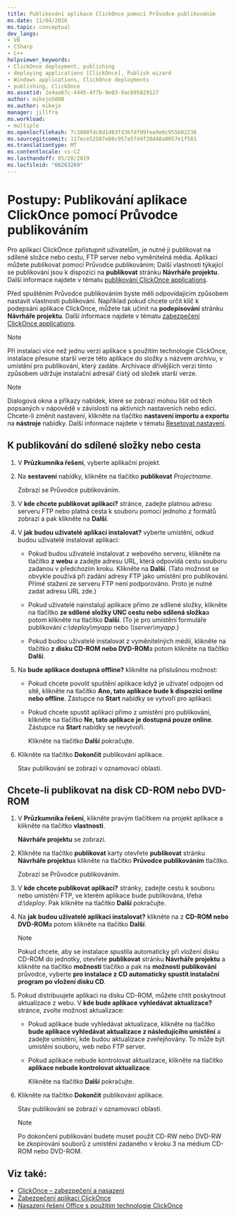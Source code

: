 ```yaml
---
title: Publikování aplikace ClickOnce pomocí Průvodce publikováním
ms.date: 11/04/2016
ms.topic: conceptual
dev_langs:
- VB
- CSharp
- C++
helpviewer_keywords:
- ClickOnce deployment, publishing
- deploying applications [ClickOnce], Publish wizard
- Windows applications, ClickOnce deployments
- publishing, ClickOnce
ms.assetid: 2e4aa67c-4445-4f7b-9e03-9acb95829127
author: mikejo5000
ms.author: mikejo
manager: jillfra
ms.workload:
- multiple
ms.openlocfilehash: 7c3880fdc8d1d83fd36fdf09fea9e0c955b02236
ms.sourcegitcommit: 117ece52507e86c957a5fd4f28d48a0057e1f581
ms.translationtype: MT
ms.contentlocale: cs-CZ
ms.lasthandoff: 05/28/2019
ms.locfileid: "66263269"
---
```

# <a name="how-to-publish-a-clickonce-application-using-the-publish-wizard"></a>Postupy: Publikování aplikace ClickOnce pomocí Průvodce publikováním
Pro aplikaci ClickOnce zpřístupnit uživatelům, je nutné ji publikovat na sdílené složce nebo cestu, FTP server nebo vyměnitelná média. Aplikaci můžete publikovat pomocí Průvodce publikováním; Další vlastnosti týkající se publikování jsou k dispozici na **publikovat** stránku **Návrháře projektu**. Další informace najdete v tématu [publikování ClickOnce applications](../deployment/publishing-clickonce-applications.md).

Před spuštěním Průvodce publikováním byste měli odpovídajícím způsobem nastavit vlastnosti publikování. Například pokud chcete určit klíč k podepsání aplikace ClickOnce, můžete tak učinit na **podepisování** stránku **Návrháře projektu**. Další informace najdete v tématu [zabezpečení ClickOnce applications](../deployment/securing-clickonce-applications.md).

> [!NOTE]
> Při instalaci více než jednu verzi aplikace s použitím technologie ClickOnce, instalace přesune starší verze této aplikace do složky s názvem *archivu*, v umístění pro publikování, který zadáte. Archivace dřívějších verzí tímto způsobem udržuje instalační adresář čistý od složek starší verze.

> [!NOTE]
> Dialogová okna a příkazy nabídek, které se zobrazí mohou lišit od těch popsaných v nápovědě v závislosti na aktivních nastaveních nebo edici. Chcete-li změnit nastavení, klikněte na tlačítko **nastavení importu a exportu** na **nástroje** nabídky. Další informace najdete v tématu [Resetovat nastavení](../ide/environment-settings.md#reset-settings).

## <a name="to-publish-to-a-file-share-or-path"></a>K publikování do sdílené složky nebo cesta

1. V **Průzkumníka řešení**, vyberte aplikační projekt.

2. Na **sestavení** nabídky, klikněte na tlačítko **publikovat** *Projectname*.

    Zobrazí se Průvodce publikováním.

3. V **kde chcete publikovat aplikaci?** stránce, zadejte platnou adresu serveru FTP nebo platná cesta k souboru pomocí jednoho z formátů zobrazí a pak klikněte na **Další**.

4. V **jak budou uživatelé aplikaci instalovat?** vyberte umístění, odkud budou uživatelé instalovat aplikaci:

   - Pokud budou uživatelé instalovat z webového serveru, klikněte na tlačítko **z webu** a zadejte adresu URL, která odpovídá cestu souboru zadanou v předchozím kroku. Klikněte na **Další**. (Tato možnost se obvykle používá při zadání adresy FTP jako umístění pro publikování. Přímé stažení ze serveru FTP není podporováno. Proto je nutné zadat adresu URL zde.)

   - Pokud uživatelé nainstalují aplikace přímo ze sdílené složky, klikněte na tlačítko **ze sdílené složky UNC cestu nebo sdílená složka**a potom klikněte na tlačítko **Další**. (To je pro umístění formuláře publikování *c:\deploy\myapp* nebo  *\\\server\myapp*.)

   - Pokud budou uživatelé instalovat z vyměnitelných médií, klikněte na tlačítko **z disku CD-ROM nebo DVD-ROM**a potom klikněte na tlačítko **Další**.

5. Na **bude aplikace dostupná offline?** klikněte na příslušnou možnost:

   - Pokud chcete povolit spuštění aplikace když je uživatel odpojen od sítě, klikněte na tlačítko **Ano, tato aplikace bude k dispozici online nebo offline**. Zástupce na **Start** nabídky se vytvoří pro aplikaci.

   - Pokud chcete spustit aplikaci přímo z umístění pro publikování, klikněte na tlačítko **Ne, tato aplikace je dostupná pouze online**. Zástupce na **Start** nabídky se nevytvoří.

     Klikněte na tlačítko **Další** pokračujte.

6. Klikněte na tlačítko **Dokončit** publikování aplikace.

    Stav publikování se zobrazí v oznamovací oblasti.

## <a name="to-publish-to-a-cd-rom-or-dvd-rom"></a>Chcete-li publikovat na disk CD-ROM nebo DVD-ROM

1. V **Průzkumníka řešení**, klikněte pravým tlačítkem na projekt aplikace a klikněte na tlačítko **vlastnosti**.

    **Návrháře projektu** se zobrazí.

2. Klikněte na tlačítko **publikovat** karty otevřete **publikovat** stránku **Návrháře projektu**a klikněte na tlačítko **Průvodce publikováním** tlačítko.

    Zobrazí se Průvodce publikováním.

3. V **kde chcete publikovat aplikaci?** stránky, zadejte cestu k souboru nebo umístění FTP, ve kterém aplikace bude publikována, třeba *d:\deploy*. Pak klikněte na tlačítko **Další** pokračujte.

4. Na **jak budou uživatelé aplikaci instalovat?** klikněte na z **CD-ROM nebo DVD-ROM**a potom klikněte na tlačítko **Další**.

   > [!NOTE]
   > Pokud chcete, aby se instalace spustila automaticky při vložení disku CD-ROM do jednotky, otevřete **publikovat** stránku **Návrháře projektu** a klikněte na tlačítko **možnosti** tlačítko a pak na **možnosti publikování** průvodce, vyberte **pro instalace z CD automaticky spustit instalační program po vložení disku CD**.

5. Pokud distribuujete aplikaci na disku CD-ROM, můžete chtít poskytnout aktualizace z webu. V **kde bude aplikace vyhledávat aktualizace?** stránce, zvolte možnost aktualizace:

   - Pokud aplikace bude vyhledávat aktualizace, klikněte na tlačítko **bude aplikace vyhledávat aktualizace z následujícího umístění** a zadejte umístění, kde budou aktualizace zveřejňovány. To může být umístění souboru, web nebo FTP server.

   - Pokud aplikace nebude kontrolovat aktualizace, klikněte na tlačítko **aplikace nebude kontrolovat aktualizace**.

     Klikněte na tlačítko **Další** pokračujte.

6. Klikněte na tlačítko **Dokončit** publikování aplikace.

    Stav publikování se zobrazí v oznamovací oblasti.

   > [!NOTE]
   > Po dokončení publikování budete muset použít CD-RW nebo DVD-RW ke zkopírování souborů z umístění zadaného v kroku 3 na médium CD-ROM nebo DVD-ROM.

## <a name="see-also"></a>Viz také:

- [ClickOnce – zabezpečení a nasazení](../deployment/clickonce-security-and-deployment.md)
- [Zabezpečení aplikací ClickOnce](../deployment/securing-clickonce-applications.md)
- [Nasazení řešení Office s použitím technologie ClickOnce](../vsto/deploying-an-office-solution-by-using-clickonce.md)